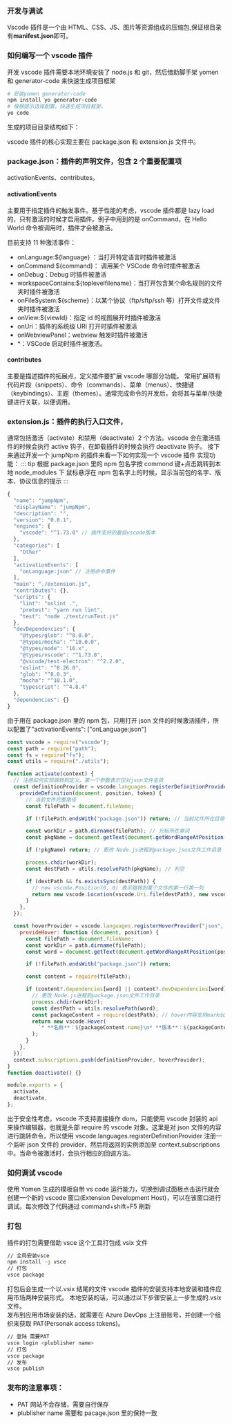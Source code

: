 <img :src="$withBase('./images/daily-blog/vscode-plugin.png')" class="show-in-center">

### 开发与调试

Vscode 插件是一个由 HTML、CSS、JS、图片等资源组成的压缩包,保证根目录有**manifest.json**即可。

### 如何编写一个 vscode 插件

开发 vscode 插件需要本地环境安装了 node.js 和 git，然后借助脚手架 yomen 和 generator-code 来快速生成项目框架

```bash
# 安装yomen generator-code
npm install yo generator-code
# 根据提示选择配置，快速生成项目框架，
yo code
```

生成的项目目录结构如下：

vscode 插件的核心实现主要在 package.json 和 extension.js 文件中。

### package.json：插件的声明文件，包含 2 个重要配置项

activationEvents、contributes。

#### activationEvents

主要用于指定插件的触发事件。基于性能的考虑，vscode 插件都是 lazy load 的，只有激活的时候才启用插件。例子中用到的是 onCommand，在 Hello World 命令被调用时，插件才会被激活。

目前支持 11 种激活事件：

- onLanguage:${language} ：当打开特定语言时插件被激活
- onCommand:${command}： 调用某个 VSCode 命令时插件被激活
- onDebug：Debug 时插件被激活
- workspaceContains:${toplevelfilename}：当打开包含某个命名规则的文件夹时插件被激活
- onFileSystem:${scheme}：以某个协议（ftp/sftp/ssh 等）打开文件或文件夹时插件被激活
- onView:${viewId}：指定 id 的视图展开时插件被激活
- onUri：插件的系统级 URI 打开时插件被激活
- onWebviewPanel：webview 触发时插件被激活
- \*：VSCode 启动时插件被激活。

#### contributes

主要是描述插件的拓展点，定义插件要扩展 vscode 哪部分功能。
常用扩展项有
代码片段（snippets）、命令（commands）、菜单（menus）、快捷键（keybindings）、主题（themes）。通常完成命令的开发后，会将其与菜单/快捷键进行关联，以便调用。

### extension.js：插件的执行入口文件，

通常包括激活（activate）和禁用（deactivate）2 个方法。vscode 会在激活插件的时候会执行 active 钩子，在卸载插件的时候会执行 deactivate 钩子。
接下来通过开发一个 jumpNpm 的插件来看一下如何实现一个 vscode 插件 实现功能：
::: tip
根据 package.json 里的 npm 包名字按 commond 键+点击跳转到本地 node_modules 下
鼠标悬浮在 npm 包名字上的时候，显示当前包的名字、版本、协议信息的提示
:::

```js
{
  "name": "jumpNpm",
  "displayName": "jumpNpm",
  "description": "",
  "version": "0.0.1",
  "engines": {
    "vscode": "^1.73.0" // 插件支持的最低vscode版本
  },
  "categories": [
    "Other"
  ],
  "activationEvents": [
    "onLanguage:json" // 注册命令事件
  ],
  "main": "./extension.js",
  "contributes": {},
  "scripts": {
    "lint": "eslint .",
    "pretest": "yarn run lint",
    "test": "node ./test/runTest.js"
  },
  "devDependencies": {
    "@types/glob": "^8.0.0",
    "@types/mocha": "^10.0.0",
    "@types/node": "16.x",
    "@types/vscode": "^1.73.0",
    "@vscode/test-electron": "^2.2.0",
    "eslint": "^8.26.0",
    "glob": "^8.0.3",
    "mocha": "^10.1.0",
    "typescript": "^4.8.4"
  },
  "dependencies": {}
}
```

由于用在 package.json 里的 npm 包，只用打开 json 文件的时候激活插件，所以配置了"activationEvents": ["onLanguage:json"]

```js
const vscode = require("vscode");
const path = require("path");
const fs = require("fs");
const utils = require("./utils");

function activate(context) {
  // 注册如何实现跳转到定义，第一个参数表示仅对json文件生效
  const definitionProvider = vscode.languages.registerDefinitionProvider(["json"], {
    provideDefinition(document, position, token) {
      // 当前文件完整路径
      const filePath = document.fileName;

      if (!filePath.endsWith("package.json")) return; // 当前文件所在目录

      const workDir = path.dirname(filePath); // 光标所在单词
      const pkgName = document.getText(document.getWordRangeAtPosition(position));

      if (!pkgName) return; // 更改 Node.js进程到package.json文件工作目录

      process.chdir(workDir);
      const destPath = utils.resolvePath(pkgName); // 判空

      if (destPath && fs.existsSync(destPath)) {
        // new vscode.Position(0, 0) 表示跳转到某个文件的第一行第一列
        return new vscode.Location(vscode.Uri.file(destPath), new vscode.Position(0, 0));
      }
    },
  });

  const hoverProvider = vscode.languages.registerHoverProvider("json", {
    provideHover: function (document, position) {
      const filePath = document.fileName;
      const workDir = path.dirname(filePath);
      const word = document.getText(document.getWordRangeAtPosition(position));

      if (!filePath.endsWith("package.json")) return;

      const content = require(filePath);

      if (content?.dependencies[word] || content?.devDependencies[word]) {
        // 更改 Node.js进程到package.json文件工作目录
        process.chdir(workDir);
        const destPath = utils.resolvePath(word);
        const packageContent = require(destPath); // hover内容支持markdown语法
        return new vscode.Hover(
          `* **名称**：${packageContent.name}\n* **版本**：${packageContent.version}\n* **许可协议**：${packageContent.license}`
        );
      }
    },
  });
  context.subscriptions.push(definitionProvider, hoverProvider);
}
function deactivate() {}

module.exports = {
  activate,
  deactivate,
};
```

出于安全性考虑，vscode 不支持直接操作 dom，只能使用 vscode 封装的 api 来操作编辑器，也就是头部 require 的 vscode 对象。这里是对 json 文件的内容进行跳转命令，所以使用 vscode.languages.registerDefinitionProvider 注册一个监听 json 文件的 provider，然后将返回的实例添加至 context.subscriptions 中。当命令被激活时，会执行相应的回调方法。

### 如何调试 vscode

使用 Yomen 生成的模板自带 vs code 运行能力，切换到调试面板点击运行就会创建一个新的 vscode 窗口(Extension Development Host)，可以在该窗口进行调试。每次修改了代码通过 command+shift+F5 刷新

### 打包

插件的打包需要借助 vsce 这个工具打包成 vsix 文件

```bash
// 全局安装vsce
npm install -g vsce
// 打包
vsce package
```

打包后会生成一个以.vsix 结尾的文件 vscode 插件的安装支持本地安装和插件应用市场两种安装形式。
本地安装的话，可以通过以下步骤安装上一步生成的.vsix 文件。
<img :src="$withBase('./images/daily-blog/vscode-plugin-open.png')" class="show-in-center">  
发布到应用市场安装的话，就需要在 Azure DevOps 上注册账号，并创建一个组织来获取 PAT(Personak access tokens)。

```bash
// 登陆 需要PAT
vsce login <plublisher name>
// 打包
vsce package
// 发布
vsce publish
```

### 发布的注意事项：

- PAT 网站不会存储，需要自行保存
- plublisher name 需要和 pacage.json 里的保持一致
